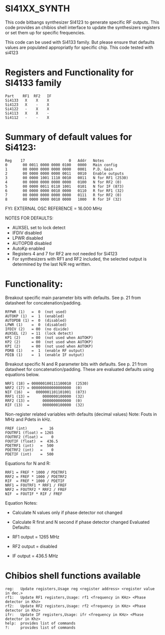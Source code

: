 # SI41XX_SYNTH

This code bitbangs synthesizer SI4123 to generate specific RF outputs.
This code provides an chibios shell interface to update the synthesizers registers or set them up for specific frequencies.

This code can be used with Si4133 family. But please ensure that defaults values are populated appropriatly for specific chip. This code tested with si4123


# Registers and Functionality for SI4133 family

    Part    RF1  RF2   IF
    Si4133   X    X    X
    Si4123   X    -    X
    Si4122   -    X    X
    Si4113   X    X    -
    Si4112   -    -    X


# Summary of default values for Si4123:

    Reg    17                    0   Addr   Notes
    0       00 0011 0000 0000 0100   0000   Main config
    1       00 0000 0000 0000 0000   0001   P.D. Gain
    2       00 0000 0000 0000 0011   0010   Enable outputs
    3       00 0000 1001 1110 0010   0011   N for RF1 (2530)
    4       00 0000 0000 0000 0000   0100   N for RF2 (0)
    5       00 0000 0011 0110 1001   0101   N for IF (873)
    6       00 0000 0000 0010 0000   0110   R for RF1 (32)
    7       00 0000 0000 0000 0000   0111   R for RF2 (0)
    8       00 0000 0000 0010 0000   1000   R for IF (32)


FYI: EXTERNAL OSC REFERENCE = 16.000 MHz

NOTES FOR DEFAULTS:
- AUXSEL set to lock detect
- IFDIV disabled
- LPWR disabled
- AUTOPDB disabled
- AutoKp enabled
- Registers 4 and 7 for RF2 are not needed for Si4123
- For synthesizers with RF1 and RF2 included, the selected
  output is determined by the last N/R reg written.


# Functionality:
Breakout specific main parameter bits with defaults.
  See p. 21 from datasheet for concatenation/padding.
  
    RFPWR (1)   =  0  (not used)
    AUTOKP (1)  =  1  (enabled)
    AUTOPDB (1) =  0  (disabled)
    LPWR (1)    =  0  (disabled)
    IFDIV (2)   = 00  (no divide)
    AUXSEL (2)  = 11  (lock detect)
    KP1 (2)     = 00  (not used when AUTOKP)
    KP2 (2)     = 00  (not used when AUTOKP)
    KPI (2)     = 00  (not used when AUTOKP)
    PDRB (1)    =  1  (enable RF output)
    PDIB (1)    =  1  (enable IF output)
Breakout specific N and R parameter bits with defaults.
  See p. 21 from datasheet for concatenation/padding.
  These are evaluated defaults using equations below.
  
    NRF1 (18) = 000000100111100010  (2530)
    NRF2 (17) = 000000000000000000  (0)
    NIF (16)  =   0000001101101001  (873)
    RRF1 (13) =      0000000100000  (32)
    RRF2 (13) =      0000000000000  (0)
    RIF (13)  =      0000000100000  (32)
Non-register related variables with defaults (decimal values)
  Note: Fouts in MHz and Pdets in kHz.
  
    FREF (int)      =   16
    FOUTRF1 (float) = 1265
    FOUTRF2 (float) =    0
    FOUTIF (float)  =  436.5
    PDETRF1 (int)   =  500
    PDETRF2 (int)   =    0
    PDETIF (int)    =  500
Equations for N and R:

    RRF1 = FREF * 1000 / PDETRF1
    RRF2 = FREF * 1000 / PDETRF2
    RIF  = FREF * 1000 / PDETIF
    NRF1 = FOUTRF1 * RRF1 / FREF
    NRF2 = FOUTRF2 * RRF2 / FREF
    NIF  = FOUTIF * RIF / FREF
Equation Notes:

  - Calculate N values only if phase detector not changed
  - Calculate R first and N second if phase detector changed
Evaluated Defaults:

  - RF1 output = 1265 MHz
  - RF2 output = disabled
  - IF output  = 436.5 MHz

  
#  Chibios shell functions available 

    reg:   Update registers,Usage reg <register address> <register value in dec.>
    rf1:   Update RF1 registers,Usage: rf1 <frequency in KHz> <Phase detector in Khz>
    rf2:   Update RF2 registers,Usage: rf2 <frequency in KHz> <Phase detector in Khz>
    ifr:   Update IF registers,Usage: ifr <frequency in KHz> <Phase detector in Khz>
    help:  provides list of commands
    ?:     provides list of commands 
